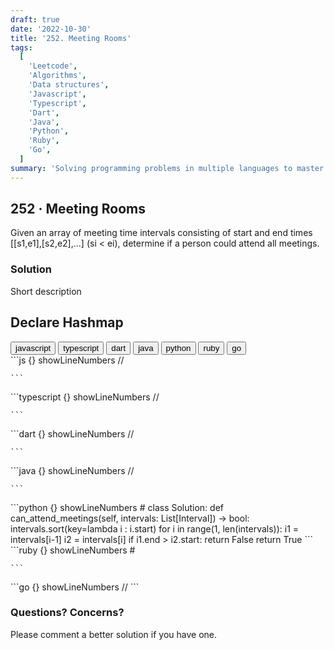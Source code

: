 ```yaml
---
draft: true
date: '2022-10-30'
title: '252. Meeting Rooms'
tags:
  [
    'Leetcode',
    'Algorithms',
    'Data structures',
    'Javascript',
    'Typescript',
    'Dart',
    'Java',
    'Python',
    'Ruby',
    'Go',
  ]
summary: 'Solving programming problems in multiple languages to master syntax, data structures, and algorithms.'
---
```


## 252 · Meeting Rooms

Given an array of meeting time intervals consisting of start and end times
[[s1,e1],[s2,e2],...] (si < ei), determine if a person could attend all meetings.

### Solution

Short description

## Declare Hashmap

<div className="tab-group">
  <div className="tab">
    <button id="js" className="tablinks">javascript</button>
    <button id="ts" className="tablinks">typescript</button>
    <button id="dart" className="tablinks">dart</button>
    <button id="java" className="tablinks">java</button>
    <button id="python" className="tablinks">python</button>
    <button id="ruby" className="tablinks">ruby</button>
    <button id="go" className="tablinks">go</button>
  </div>

  <div id="js" className="tabcontent">
    ```js {} showLineNumbers
    //

    ```

  </div>

  <div id="ts" className="tabcontent">
    ```typescript {} showLineNumbers
    //

    ```

  </div>

  <div id="dart" className="tabcontent">
    ```dart {} showLineNumbers
    //

    ```

  </div>

  <div id="java" className="tabcontent">
    ```java {} showLineNumbers
    //

    ```

  </div>

  <div id="python" className="tabcontent">
    ```python {} showLineNumbers
    #
    class Solution:
      def can_attend_meetings(self, intervals: List[Interval]) -> bool:
          intervals.sort(key=lambda i : i.start)
          for i in range(1, len(intervals)):
              i1 = intervals[i-1]
              i2 = intervals[i]
              if i1.end > i2.start:
                  return False
          return True
    ```

  </div>

  <div id="ruby" className="tabcontent">
    ```ruby {} showLineNumbers
    #

    ```

  </div>

  <div id="go" className="tabcontent">
    ```go {} showLineNumbers
    //
    ```

  </div>
</div>

### Questions? Concerns?

Please comment a better solution if you have one.
